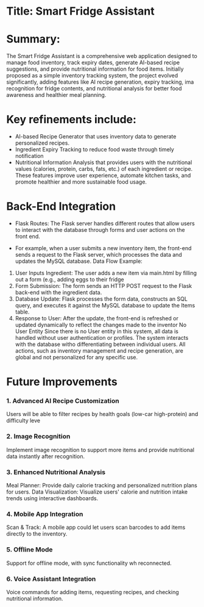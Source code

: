 # Title: Smart Fridge Assistant
# Summary: 
The Smart Fridge Assistant is a comprehensive web application
designed to manage food inventory, track expiry dates, generate AI-based
recipe suggestions, and provide nutritional information for food items. Initially
proposed as a simple inventory tracking system, the project evolved
significantly, adding features like AI recipe generation, expiry tracking, ima
recognition for fridge contents, and nutritional analysis for better food
awareness and healthier meal planning.
# Key refinements include:
- AI-based Recipe Generator that uses inventory data to generate
personalized recipes.
- Ingredient Expiry Tracking to reduce food waste through timely
notification
- Nutritional Information Analysis that provides users with the nutritional
values (calories, protein, carbs, fats, etc.) of each ingredient or recipe.
These features improve user experience, automate kitchen tasks, and
promote healthier and more sustainable food usage.
# Back-End Integration
- Flask Routes: The Flask server handles different routes that allow users
to interact with the database through forms and user actions on the
front end.
+ For example, when a user submits a new inventory item, the
front-end sends a request to the Flask server, which processes the
data and updates the MySQL database.
Data Flow Example:
1. User Inputs Ingredient: The user adds a new item via main.html by
filling out a form (e.g., adding eggs to their fridge
2. Form Submission: The form sends an HTTP POST request to the Flask
back-end with the ingredient data.
3. Database Update: Flask processes the form data, constructs an SQL
query, and executes it against the MySQL database to update the Items
table.
4. Response to User: After the update, the front-end is refreshed or
updated dynamically to reflect the changes made to the inventor
No User Entity
Since there is no User entity in this system, all data is handled without user
authentication or profiles. The system interacts with the database witho
differentiating between individual users. All actions, such as inventory
management and recipe generation, are global and not personalized for any
specific use.
# Future Improvements
### 1. Advanced AI Recipe Customization
Users will be able to filter recipes by health goals (low-car
high-protein) and difficulty leve
### 2. Image Recognition
Implement image recognition to support more items and provide
nutritional data instantly after recognition.
### 3. Enhanced Nutritional Analysis
Meal Planner: Provide daily calorie tracking and personalized
nutrition plans for users.
Data Visualization: Visualize users' calorie and nutrition intake
trends using interactive dashboards.
### 4. Mobile App Integration
Scan & Track: A mobile app could let users scan barcodes to add
items directly to the inventory.
### 5. Offline Mode
Support for offline mode, with sync functionality wh
reconnected.
### 6. Voice Assistant Integration
Voice commands for adding items, requesting recipes, and
checking nutritional information.

